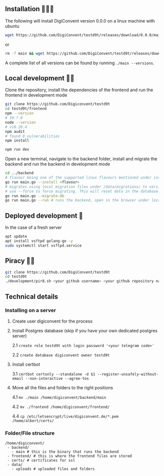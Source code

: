## Installation 🧙🏻‍♂️

The following will install DigiConvent version 0.0.0 on a linux machine with ubuntu


```bash
wget https://github.com/DigiConvent/testd9t/releases/download/0.0.0/main && chmod +x main && ./main --install ubuntu
```

or

```bash
rm -f main && wget https://github.com/DigiConvent/testd9t/releases/download/0.0.0/main && chmod +x main && ./main --install ubuntu
```

A complete list of all versions can be found by running `./main --versions`.

## Local development 👷🏻

Clone the repository, install the dependencies of the frontend and run the frontend in development mode
```bash
git clone https://github.com/Digiconvent/testd9t
cd testd9t/frontend
npm --version  
# 10.7.0
node --version 
# v18.20.4
npm audit      
# found 0 vulnerabilities
npm install

npm run dev
```

Open a new terminal, navigate to the backend folder, install and migrate the backend and run the backend in development mode 
```bash
cd ../backend
# flavour being one of the supported linux flavours mentioned under install/<flavour>/
go run main.go --install <flavour>
# migrates using local migration files under /data/migrations/ to version .env -> VERSION 
# use --force to force migrating. This will reset data in the database
go run main.go --migrate-db
go run main.go --run # runs the backend, open in the browser under localhost under port .env -> PORT
```

## Deployed development 🧪

In the case of a fresh server

```bash
apt update
apt install vsftpd golang-go -y
sudo systemctl start vsftpd.service
```


## Piracy 🏴‍☠️

```bash
git clone https://github.com/DigiConvent/testd9t
cd testd9t
./development/pir8.sh <your github username> <your github repository name>
```

## Technical details

### Installing on a server

 1. Create user digiconvent for the process 
 2. Install Postgres database (skip if you have your own dedicated postgres server)
    
    2.1 `create role testd9t with login password '<your telegram code>'`

    2.2 `create database digiconvent owner testd9t`
 3. Install certbot
 
    3.1 `certbot certonly --standalone -d $1 --register-unsafely-without-email --non-interactive --agree-tos`
 4. Move all the files and folders to the right positions

    4.1 `mv ./main /home/digiconvent/backend/main`

    4.2 `mv ./frontend /home/digiconvent/frontend/`

    4.4 `cp /etc/letsencrypt/live/digiconvent.de/*.pem /home/albert/certs/`


### Folder/File structure

```
/home/digiconvent/
 - backend/
   - main # this is the binary that runs the backend
 - frontend/ # this is where the frontend files are stored
 - certs/ # certificates for ssl
 - data/
   - uploads # uploaded files and folders 
```
